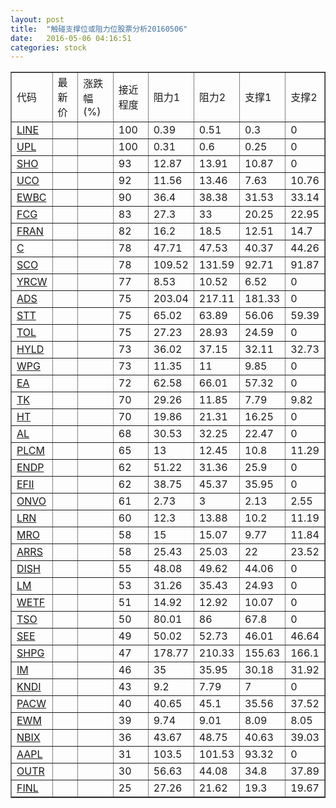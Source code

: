 ```yaml
---
layout: post
title:  "触碰支撑位或阻力位股票分析20160506"
date:   2016-05-06 04:16:51
categories: stock
---
```

<script type="text/javascript">
var stockList = []
stockList.push('gb_line');
stockList.push('gb_upl');
stockList.push('gb_sho');
stockList.push('gb_uco');
stockList.push('gb_ewbc');
stockList.push('gb_fcg');
stockList.push('gb_fran');
stockList.push('gb_c');
stockList.push('gb_sco');
stockList.push('gb_yrcw');
stockList.push('gb_ads');
stockList.push('gb_stt');
stockList.push('gb_tol');
stockList.push('gb_hyld');
stockList.push('gb_wpg');
stockList.push('gb_ea');
stockList.push('gb_tk');
stockList.push('gb_ht');
stockList.push('gb_al');
stockList.push('gb_plcm');
stockList.push('gb_endp');
stockList.push('gb_efii');
stockList.push('gb_onvo');
stockList.push('gb_lrn');
stockList.push('gb_mro');
stockList.push('gb_arrs');
stockList.push('gb_dish');
stockList.push('gb_lm');
stockList.push('gb_wetf');
stockList.push('gb_tso');
stockList.push('gb_see');
stockList.push('gb_shpg');
stockList.push('gb_im');
stockList.push('gb_kndi');
stockList.push('gb_pacw');
stockList.push('gb_ewm');
stockList.push('gb_nbix');
stockList.push('gb_aapl');
stockList.push('gb_outr');
stockList.push('gb_finl');
</script>
<table border="1">
 <tr>
 <td>代码</td>
 <td>最新价</td>
 <td>涨跌幅(%)</td>
 <td>接近程度</td>
 <td>阻力1</td>
 <td>阻力2</td>
 <td>支撑1</td>
 <td>支撑2</td>
</tr>
  <tr id="line" class="red">
  <td><a href="http://stock.finance.sina.com.cn/usstock/quotes/LINE.html" target="_blank">LINE</a></td><td></td><td></td><td>100</td><td>0.39</td><td>0.51</td><td>0.3</td><td>0</td></tr>
  <tr id="upl" class="red">
  <td><a href="http://stock.finance.sina.com.cn/usstock/quotes/UPL.html" target="_blank">UPL</a></td><td></td><td></td><td>100</td><td>0.31</td><td>0.6</td><td>0.25</td><td>0</td></tr>
  <tr id="sho" class="red">
  <td><a href="http://stock.finance.sina.com.cn/usstock/quotes/SHO.html" target="_blank">SHO</a></td><td></td><td></td><td>93</td><td>12.87</td><td>13.91</td><td>10.87</td><td>0</td></tr>
  <tr id="uco" class="red">
  <td><a href="http://stock.finance.sina.com.cn/usstock/quotes/UCO.html" target="_blank">UCO</a></td><td></td><td></td><td>92</td><td>11.56</td><td>13.46</td><td>7.63</td><td>10.76</td></tr>
  <tr id="ewbc" class="red">
  <td><a href="http://stock.finance.sina.com.cn/usstock/quotes/EWBC.html" target="_blank">EWBC</a></td><td></td><td></td><td>90</td><td>36.4</td><td>38.38</td><td>31.53</td><td>33.14</td></tr>
  <tr id="fcg" class="green">
  <td><a href="http://stock.finance.sina.com.cn/usstock/quotes/FCG.html" target="_blank">FCG</a></td><td></td><td></td><td>83</td><td>27.3</td><td>33</td><td>20.25</td><td>22.95</td></tr>
  <tr id="fran" class="red">
  <td><a href="http://stock.finance.sina.com.cn/usstock/quotes/FRAN.html" target="_blank">FRAN</a></td><td></td><td></td><td>82</td><td>16.2</td><td>18.5</td><td>12.51</td><td>14.7</td></tr>
  <tr id="c" class="green">
  <td><a href="http://stock.finance.sina.com.cn/usstock/quotes/C.html" target="_blank">C</a></td><td></td><td></td><td>78</td><td>47.71</td><td>47.53</td><td>40.37</td><td>44.26</td></tr>
  <tr id="sco" class="green">
  <td><a href="http://stock.finance.sina.com.cn/usstock/quotes/SCO.html" target="_blank">SCO</a></td><td></td><td></td><td>78</td><td>109.52</td><td>131.59</td><td>92.71</td><td>91.87</td></tr>
  <tr id="yrcw" class="red">
  <td><a href="http://stock.finance.sina.com.cn/usstock/quotes/YRCW.html" target="_blank">YRCW</a></td><td></td><td></td><td>77</td><td>8.53</td><td>10.52</td><td>6.52</td><td>0</td></tr>
  <tr id="ads" class="red">
  <td><a href="http://stock.finance.sina.com.cn/usstock/quotes/ADS.html" target="_blank">ADS</a></td><td></td><td></td><td>75</td><td>203.04</td><td>217.11</td><td>181.33</td><td>0</td></tr>
  <tr id="stt" class="green">
  <td><a href="http://stock.finance.sina.com.cn/usstock/quotes/STT.html" target="_blank">STT</a></td><td></td><td></td><td>75</td><td>65.02</td><td>63.89</td><td>56.06</td><td>59.39</td></tr>
  <tr id="tol" class="red">
  <td><a href="http://stock.finance.sina.com.cn/usstock/quotes/TOL.html" target="_blank">TOL</a></td><td></td><td></td><td>75</td><td>27.23</td><td>28.93</td><td>24.59</td><td>0</td></tr>
  <tr id="hyld" class="green">
  <td><a href="http://stock.finance.sina.com.cn/usstock/quotes/HYLD.html" target="_blank">HYLD</a></td><td></td><td></td><td>73</td><td>36.02</td><td>37.15</td><td>32.11</td><td>32.73</td></tr>
  <tr id="wpg" class="red">
  <td><a href="http://stock.finance.sina.com.cn/usstock/quotes/WPG.html" target="_blank">WPG</a></td><td></td><td></td><td>73</td><td>11.35</td><td>11</td><td>9.85</td><td>0</td></tr>
  <tr id="ea" class="red">
  <td><a href="http://stock.finance.sina.com.cn/usstock/quotes/EA.html" target="_blank">EA</a></td><td></td><td></td><td>72</td><td>62.58</td><td>66.01</td><td>57.32</td><td>0</td></tr>
  <tr id="tk" class="green">
  <td><a href="http://stock.finance.sina.com.cn/usstock/quotes/TK.html" target="_blank">TK</a></td><td></td><td></td><td>70</td><td>29.26</td><td>11.85</td><td>7.79</td><td>9.82</td></tr>
  <tr id="ht" class="red">
  <td><a href="http://stock.finance.sina.com.cn/usstock/quotes/HT.html" target="_blank">HT</a></td><td></td><td></td><td>70</td><td>19.86</td><td>21.31</td><td>16.25</td><td>0</td></tr>
  <tr id="al" class="red">
  <td><a href="http://stock.finance.sina.com.cn/usstock/quotes/AL.html" target="_blank">AL</a></td><td></td><td></td><td>68</td><td>30.53</td><td>32.25</td><td>22.47</td><td>0</td></tr>
  <tr id="plcm" class="green">
  <td><a href="http://stock.finance.sina.com.cn/usstock/quotes/PLCM.html" target="_blank">PLCM</a></td><td></td><td></td><td>65</td><td>13</td><td>12.45</td><td>10.8</td><td>11.29</td></tr>
  <tr id="endp" class="green">
  <td><a href="http://stock.finance.sina.com.cn/usstock/quotes/ENDP.html" target="_blank">ENDP</a></td><td></td><td></td><td>62</td><td>51.22</td><td>31.36</td><td>25.9</td><td>0</td></tr>
  <tr id="efii" class="red">
  <td><a href="http://stock.finance.sina.com.cn/usstock/quotes/EFII.html" target="_blank">EFII</a></td><td></td><td></td><td>62</td><td>38.75</td><td>45.37</td><td>35.95</td><td>0</td></tr>
  <tr id="onvo" class="green">
  <td><a href="http://stock.finance.sina.com.cn/usstock/quotes/ONVO.html" target="_blank">ONVO</a></td><td></td><td></td><td>61</td><td>2.73</td><td>3</td><td>2.13</td><td>2.55</td></tr>
  <tr id="lrn" class="red">
  <td><a href="http://stock.finance.sina.com.cn/usstock/quotes/LRN.html" target="_blank">LRN</a></td><td></td><td></td><td>60</td><td>12.3</td><td>13.88</td><td>10.2</td><td>11.19</td></tr>
  <tr id="mro" class="green">
  <td><a href="http://stock.finance.sina.com.cn/usstock/quotes/MRO.html" target="_blank">MRO</a></td><td></td><td></td><td>58</td><td>15</td><td>15.07</td><td>9.77</td><td>11.84</td></tr>
  <tr id="arrs" class="green">
  <td><a href="http://stock.finance.sina.com.cn/usstock/quotes/ARRS.html" target="_blank">ARRS</a></td><td></td><td></td><td>58</td><td>25.43</td><td>25.03</td><td>22</td><td>23.52</td></tr>
  <tr id="dish" class="green">
  <td><a href="http://stock.finance.sina.com.cn/usstock/quotes/DISH.html" target="_blank">DISH</a></td><td></td><td></td><td>55</td><td>48.08</td><td>49.62</td><td>44.06</td><td>0</td></tr>
  <tr id="lm" class="red">
  <td><a href="http://stock.finance.sina.com.cn/usstock/quotes/LM.html" target="_blank">LM</a></td><td></td><td></td><td>53</td><td>31.26</td><td>35.43</td><td>24.93</td><td>0</td></tr>
  <tr id="wetf" class="green">
  <td><a href="http://stock.finance.sina.com.cn/usstock/quotes/WETF.html" target="_blank">WETF</a></td><td></td><td></td><td>51</td><td>14.92</td><td>12.92</td><td>10.07</td><td>0</td></tr>
  <tr id="tso" class="red">
  <td><a href="http://stock.finance.sina.com.cn/usstock/quotes/TSO.html" target="_blank">TSO</a></td><td></td><td></td><td>50</td><td>80.01</td><td>86</td><td>67.8</td><td>0</td></tr>
  <tr id="see" class="green">
  <td><a href="http://stock.finance.sina.com.cn/usstock/quotes/SEE.html" target="_blank">SEE</a></td><td></td><td></td><td>49</td><td>50.02</td><td>52.73</td><td>46.01</td><td>46.64</td></tr>
  <tr id="shpg" class="red">
  <td><a href="http://stock.finance.sina.com.cn/usstock/quotes/SHPG.html" target="_blank">SHPG</a></td><td></td><td></td><td>47</td><td>178.77</td><td>210.33</td><td>155.63</td><td>166.1</td></tr>
  <tr id="im" class="red">
  <td><a href="http://stock.finance.sina.com.cn/usstock/quotes/IM.html" target="_blank">IM</a></td><td></td><td></td><td>46</td><td>35</td><td>35.95</td><td>30.18</td><td>31.92</td></tr>
  <tr id="kndi" class="green">
  <td><a href="http://stock.finance.sina.com.cn/usstock/quotes/KNDI.html" target="_blank">KNDI</a></td><td></td><td></td><td>43</td><td>9.2</td><td>7.79</td><td>7</td><td>0</td></tr>
  <tr id="pacw" class="green">
  <td><a href="http://stock.finance.sina.com.cn/usstock/quotes/PACW.html" target="_blank">PACW</a></td><td></td><td></td><td>40</td><td>40.65</td><td>45.1</td><td>35.56</td><td>37.52</td></tr>
  <tr id="ewm" class="green">
  <td><a href="http://stock.finance.sina.com.cn/usstock/quotes/EWM.html" target="_blank">EWM</a></td><td></td><td></td><td>39</td><td>9.74</td><td>9.01</td><td>8.09</td><td>8.05</td></tr>
  <tr id="nbix" class="red">
  <td><a href="http://stock.finance.sina.com.cn/usstock/quotes/NBIX.html" target="_blank">NBIX</a></td><td></td><td></td><td>36</td><td>43.67</td><td>48.75</td><td>40.63</td><td>39.03</td></tr>
  <tr id="aapl" class="green">
  <td><a href="http://stock.finance.sina.com.cn/usstock/quotes/AAPL.html" target="_blank">AAPL</a></td><td></td><td></td><td>31</td><td>103.5</td><td>101.53</td><td>93.32</td><td>0</td></tr>
  <tr id="outr" class="green">
  <td><a href="http://stock.finance.sina.com.cn/usstock/quotes/OUTR.html" target="_blank">OUTR</a></td><td></td><td></td><td>30</td><td>56.63</td><td>44.08</td><td>34.8</td><td>37.89</td></tr>
  <tr id="finl" class="green">
  <td><a href="http://stock.finance.sina.com.cn/usstock/quotes/FINL.html" target="_blank">FINL</a></td><td></td><td></td><td>25</td><td>27.26</td><td>21.62</td><td>19.3</td><td>19.67</td></tr>
</table>
